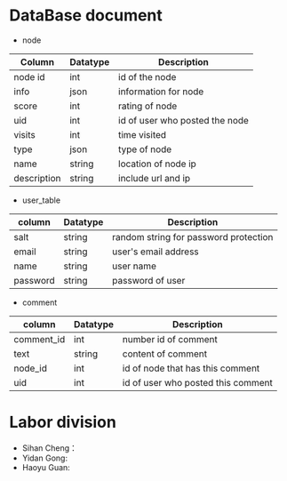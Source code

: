 # DataBase document
* node

| Column  | Datatype  | Description  |
|---|---|---|
| node id  | int  | id of the node  |
| info  | json  | information for node |
| score  | int  | rating of node |
| uid  | int  | id of user who posted the node  |
| visits  | int  | time visited  |
| type  | json  | type of node  |
| name | string  | location of node ip  |
| description | string  | include url and ip |

* user_table

| column  | Datatype  | Description  |
|---|---|---|
| salt | string  |random string for password protection|
| email | string  | user's email address  |
| name  | string  | user name  |
| password | string  | password of user  |

* comment

| column  | Datatype  | Description  |
|---|---|---|
| comment_id | int  | number id of comment  |
| text  | string  | content of comment  |
| node_id  | int  | id of node that has this comment  |
| uid | int  | id of user who posted this comment  |

# Labor division
* Sihan Cheng：
* Yidan Gong:
* Haoyu Guan:

